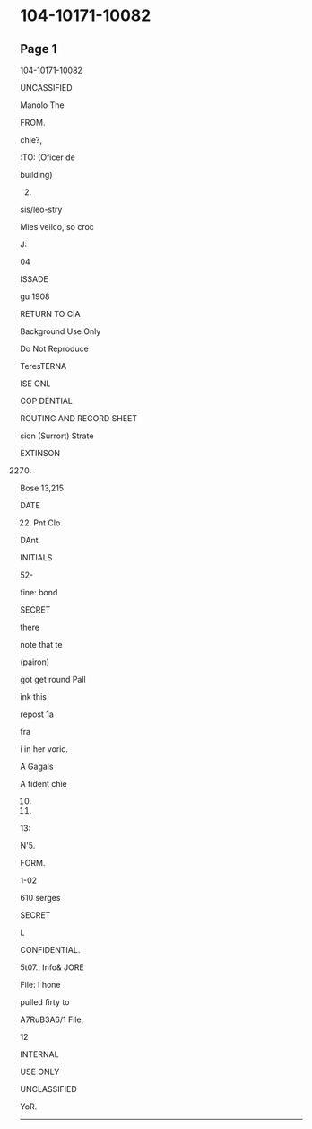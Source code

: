 # 104-10171-10082

## Page 1

104-10171-10082

UNCASSIFIED

Manolo The

FROM.

chie?,

:TO: (Oficer de

building)

2.

sis/leo-stry

Mies veilco, so croc

J:

04

ISSADE

gu 1908

RETURN TO CIA

Background Use Only

Do Not Reproduce

TeresTERNA

ISE ONL

COP DENTIAL

ROUTING AND RECORD SHEET

sion (Surrort) Strate

EXTINSON

2270.

Bose 13,215

DATE

22. Pnt Clo

DAnt

INITIALS

52-

fine: bond

SECRET

there

note that te

(pairon)

got get round Pall

ink this

repost 1a

fra

i in her voric.

A Gagals

A fident chie

10.

12.

13:

N'5.

FORM.

1-02

610 serges

SECRET

L

CONFIDENTIAL.

5t07.: Info& JORE

File: I hone

pulled firty to

A7RuB3A6/1 File,

12

INTERNAL

USE ONLY

UNCLASSIFIED

YoR.

---

